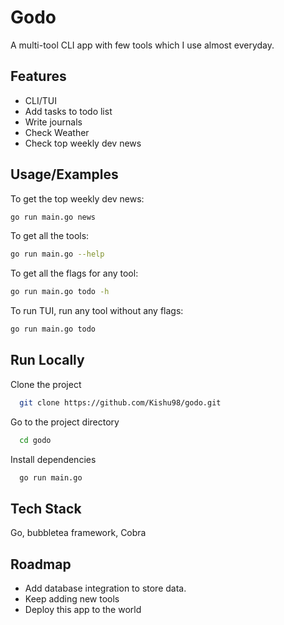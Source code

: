 # Godo

A multi-tool CLI app with few tools which I use almost everyday.


## Features

- CLI/TUI
- Add tasks to todo list
- Write journals
- Check Weather
- Check top weekly dev news

## Usage/Examples
To get the top weekly dev news:
```bash
go run main.go news
```
To get all the tools:
```bash
go run main.go --help
```
To get all the flags for any tool:
```bash
go run main.go todo -h
```
To run TUI, run any tool without any flags:
```bash
go run main.go todo
```


## Run Locally

Clone the project

```bash
  git clone https://github.com/Kishu98/godo.git
```

Go to the project directory

```bash
  cd godo
```

Install dependencies

```bash
  go run main.go
```


## Tech Stack

Go, bubbletea framework, Cobra

## Roadmap

- Add database integration to store data.
- Keep adding new tools
- Deploy this app to the world


